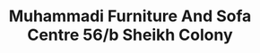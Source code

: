 ---
title: "Muhammadi Furniture And Sofa Centre 56/b Sheikh Colony"
url: /fysl-abd/muhammadi-furniture-and-sofa-centre-56-b-sheikh-colony/
shop: furniture
---